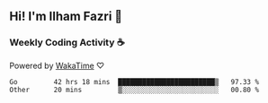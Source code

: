 ## Hi! I'm Ilham Fazri 👋

### Weekly Coding Activity ☕
Powered by [WakaTime](https://wakatime.com/) ♡
<!--START_SECTION:waka-->

```text
Go         42 hrs 18 mins  ████████████████████████▒   97.33 %
Other      20 mins         ▒░░░░░░░░░░░░░░░░░░░░░░░░   00.80 %
```

<!--END_SECTION:waka-->
